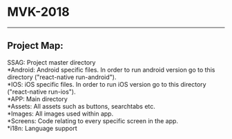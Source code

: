 # MVK-2018
***
Project Map:
---
SSAG: Project master directory   
      *Android: Android specific files. In order to run android version go to this directory ("react-native run-android").  
      *IOS: iOS specific files. In order to run iOS version go to this directory ("react-native run-ios").  
      *APP: Main directory  
          *Assets: All assets such as buttons, searchtabs etc.  
          *Images: All images used within app.  
          *Screens: Code relating to every specific screen in the app.  
          *i18n: Language support
              
    
